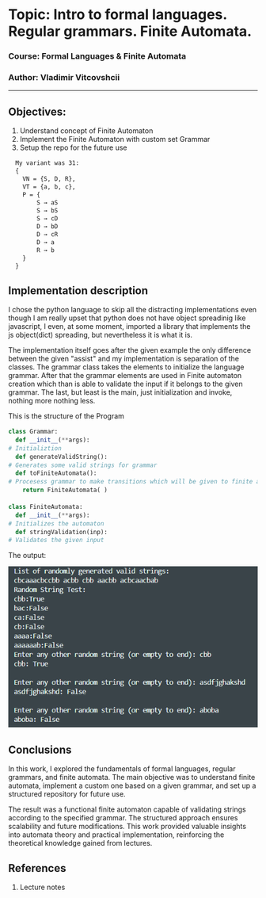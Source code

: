 # Topic: Intro to formal languages. Regular grammars. Finite Automata.

### Course: Formal Languages & Finite Automata
### Author: Vladimir Vitcovshcii

----
## Objectives:
  1. Understand concept of Finite Automaton
  2. Implement the Finite Automaton with custom set Grammar
  3. Setup the repo for the future use 
```
  My variant was 31:
  {
    VN = {S, D, R},
    VT = {a, b, c},
    P = {
        S → aS     
        S → bS    
        S → cD   
        D → bD    
        D → cR  
        D → a
        R → b
    }
  }  
```
## Implementation description
I chose the python language to skip all the distracting implementations even though I am really upset
that python does not have object spreadinig like javascript, I even, at some moment, imported a library that implements the js object(dict) spreading, but nevertheless it is what it is.

The implementation itself goes after the given example the only difference between the given "assist" and my implementation is separation of the classes. The grammar class takes the elements to initialize the language grammar. After that the grammar elements are used in Finite automaton creation which than is able to validate the input if it belongs to the given grammar. The last, but least is the main, just initialization and invoke, nothing more nothing less.

This is the structure of the Program    
```python
class Grammar:
  def __init__(**args):
# Initializtion
  def generateValidString():
# Generates some valid strings for grammar
  def toFiniteAutomata():
# Procesess grammar to make transitions which will be given to finite automaton and returns the instance of it    
    return FiniteAutomata( )

class FiniteAutomata:
  def __init__(**args):
# Initializes the automaton
  def stringValidation(inp):
# Validates the given input
```

The output:

![alt text](image.png)

## Conclusions
In this work, I explored the fundamentals of formal languages, regular grammars, and finite automata. The main objective was to understand finite automata, implement a custom one based on a given grammar, and set up a structured repository for future use.

The result was a functional finite automaton capable of validating strings according to the specified grammar. The structured approach ensures scalability and future modifications. This work provided valuable insights into automata theory and practical implementation, reinforcing the theoretical knowledge gained from lectures.

## References
1. Lecture notes
